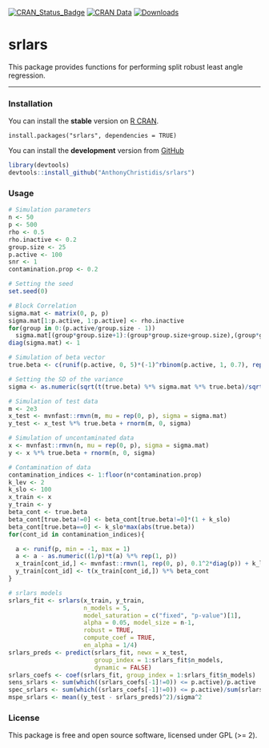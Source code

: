 [![CRAN\_Status\_Badge](http://www.r-pkg.org/badges/version/srlars)](https://cran.r-project.org/package=srlars)
[![CRAN Data](https://www.r-pkg.org/badges/last-release/srlars)](https://cran.r-project.org/package=srlars) 
[![Downloads](http://cranlogs.r-pkg.org/badges/srlars)](https://cran.r-project.org/package=srlars)

srlars
================

This package provides functions for performing split robust least angle regression.

---------------------------------------------------------------------------------------------

### Installation

You can install the **stable** version on [R CRAN](https://cran.r-project.org/package=srlars).

```{r installation, eval = FALSE}
install.packages("srlars", dependencies = TRUE)
```

You can install the **development** version from [GitHub](https://github.com/AnthonyChristidis/srlars)

``` r
library(devtools)
devtools::install_github("AnthonyChristidis/srlars")
```

### Usage

``` r
# Simulation parameters
n <- 50
p <- 500
rho <- 0.5
rho.inactive <- 0.2
group.size <- 25
p.active <- 100
snr <- 1
contamination.prop <- 0.2

# Setting the seed
set.seed(0)

# Block Correlation
sigma.mat <- matrix(0, p, p)
sigma.mat[1:p.active, 1:p.active] <- rho.inactive
for(group in 0:(p.active/group.size - 1))
  sigma.mat[(group*group.size+1):(group*group.size+group.size),(group*group.size+1):(group*group.size+group.size)] <- rho
diag(sigma.mat) <- 1

# Simulation of beta vector
true.beta <- c(runif(p.active, 0, 5)*(-1)^rbinom(p.active, 1, 0.7), rep(0, p - p.active))

# Setting the SD of the variance
sigma <- as.numeric(sqrt(t(true.beta) %*% sigma.mat %*% true.beta)/sqrt(snr))

# Simulation of test data
m <- 2e3
x_test <- mvnfast::rmvn(m, mu = rep(0, p), sigma = sigma.mat)
y_test <- x_test %*% true.beta + rnorm(m, 0, sigma)

# Simulation of uncontaminated data
x <- mvnfast::rmvn(n, mu = rep(0, p), sigma = sigma.mat)
y <- x %*% true.beta + rnorm(n, 0, sigma)

# Contamination of data
contamination_indices <- 1:floor(n*contamination.prop)
k_lev <- 2
k_slo <- 100
x_train <- x
y_train <- y
beta_cont <- true.beta
beta_cont[true.beta!=0] <- beta_cont[true.beta!=0]*(1 + k_slo)
beta_cont[true.beta==0] <- k_slo*max(abs(true.beta))
for(cont_id in contamination_indices){

  a <- runif(p, min = -1, max = 1)
  a <- a - as.numeric((1/p)*t(a) %*% rep(1, p))
  x_train[cont_id,] <- mvnfast::rmvn(1, rep(0, p), 0.1^2*diag(p)) + k_lev * a / as.numeric(sqrt(t(a) %*% solve(sigma.mat) %*% a))
  y_train[cont_id] <- t(x_train[cont_id,]) %*% beta_cont
}

# srlars models
srlars_fit <- srlars(x_train, y_train,
                     n_models = 5,
                     model_saturation = c("fixed", "p-value")[1],
                     alpha = 0.05, model_size = n-1,
                     robust = TRUE,
                     compute_coef = TRUE,
                     en_alpha = 1/4)
srlars_preds <- predict(srlars_fit, newx = x_test,
                        group_index = 1:srlars_fit$n_models,
                        dynamic = FALSE)
srlars_coefs <- coef(srlars_fit, group_index = 1:srlars_fit$n_models)
sens_srlars <- sum(which((srlars_coefs[-1]!=0)) <= p.active)/p.active
spec_srlars <- sum(which((srlars_coefs[-1]!=0)) <= p.active)/sum(srlars_coefs[-1]!=0)
mspe_srlars <- mean((y_test - srlars_preds)^2)/sigma^2
```

### License

This package is free and open source software, licensed under GPL (&gt;= 2).
